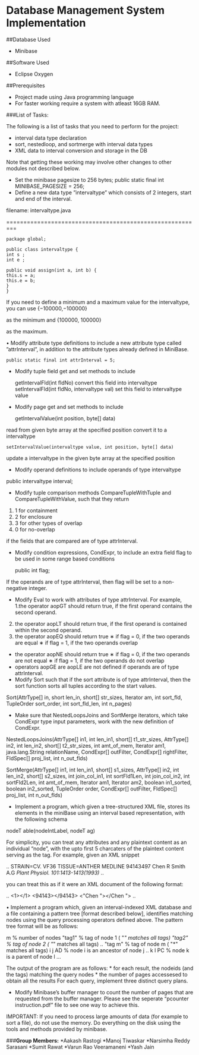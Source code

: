 # Database Management System Implementation

##Database Used
* Minibase

##Software Used
* Eclipse Oxygen

##Prerequisites
* Project made using Java programming language
* For faster working require a system with atleast 16GB RAM.

###List of Tasks:

The following is a list of tasks that you need to perform for the project:

* interval data type declaration
* sort, nestedloop, and sortmerge with interval data types
* XML data to interval conversion and storage in the DB

Note that getting these working may involve other changes to other modules not described below.
* Set the minibase pagesize to 256 bytes;
public static final int MINIBASE_PAGESIZE = 256;
* Define a new data type ”intervaltype” which consists of 2 integers, start and end of the interval.

filename: intervaltype.java

=========================================================

	package global;

	public class intervaltype {
	int s ;
	int e ;

	public void assign(int a, int b) {
	this.s = a;
	this.e = b;
	}
	}

If you need to define a minimum and a maximum value for the intervaltype, you can use
				{−100000,−100000}

as the minimum and
          			{100000, 100000}

as the maximum.

• Modify attribute type definitions to include a new attribute type called ”attrInterval”, in addition to the
  attribute types already defined in MiniBase.

	public static final int attrInterval = 5;

* Modify tuple field get and set methods to include

	getIntervalFld(int fldNo)
	convert this field into intervaltype
	setIntervalFld(int fldNo, intervaltype val)
	set this field to intervaltype value

* Modify page get and set methods to include

	getIntervalValue(int position, byte[] data)
	
read from given byte array at the specified position convert it to a intervaltype

	setIntervalValue(intervaltype value, int position, byte[] data)

update a intervaltype in the given byte array at the specified position

* Modify operand definitions to include operands of type intervaltype

public intervaltype interval;

* Modify tuple comparison methods CompareTupleWithTuple and CompareTupleWithValue, such that they
return

1. 1 for containment
2. 2 for enclosure
3. 3 for other types of overlap
4. 0 for no-overlap

if the fields that are compared are of type attrInterval.

* Modify condition expressions, CondExpr, to include an extra field flag to be used in some range based
conditions

	public int flag;

If the operands are of type attrInterval, then flag will be set to a non-negative integer.

* Modify Eval to work with attributes of type attrInterval. For example,
1.the operator aopGT should return true, if the first operand contains the second operand.
2. the operator aopLT should return true, if the first operand is contained within the second operand.
3. the operator aopEQ should return true
	∗ if flag = 0, if the two operands are equal
	∗ if flag = 1, if the two operands overlap
* the operator aopNE should return true
	∗ if flag = 0, if the two operands are not equal
	∗ if flag = 1, if the two operands do not overlap
* operators aopGE are aopLE are not defined if operands are of type attrInterval.
* Modify Sort such that if the sort attribute is of type attrInterval, then the sort function sorts all tuples
according to the start values.

Sort(AttrType[] in, short len_in, short[] str_sizes,
Iterator am, int sort_fld, TupleOrder sort_order,
int sort_fld_len, int n_pages)

* Make sure that NestedLoopsJoins and SortMerge iterators, which take CondExpr type input parameters,
work with the new definition of CondExpr.

NestedLoopsJoins(AttrType[] in1, int len_in1, short[] t1_str_sizes,
AttrType[] in2, int len_in2, short[] t2_str_sizes,
int amt_of_mem, Iterator am1, java.lang.String
relationName, CondExpr[] outFilter, CondExpr[]
rightFilter, FldSpec[] proj_list, int n_out_flds)

SortMerge(AttrType[] in1, int len_in1, short[] s1_sizes,
AttrType[] in2, int len_in2, short[] s2_sizes,
int join_col_in1, int sortFld1Len, int join_col_in2,
int sortFld2Len, int amt_of_mem,
Iterator am1, Iterator am2,
boolean in1_sorted, boolean in2_sorted,
TupleOrder order, CondExpr[] outFilter,
FldSpec[] proj_list, int n_out_flds)

* Implement a program, which given a tree-structured XML file, stores its elements in the miniBase using
an interval based representation, with the following schema

nodeT able(nodeIntLabel, nodeT ag)

For simplicity, you can treat any attributes and any plaintext content as an individual “node”, with the
upto first 5 charcaters of the plaintext content serving as the tag. For example, given an XML snippet

..
<Ref num="1" pos="SEQUENCE FROM N.A">
<Comment>STRAIN=CV. VF36</Comment>
<Comment>TISSUE=ANTHER</Comment>
<DB>MEDLINE</DB>
<MedlineID>94143497</MedlineID>
<Author>Chen R</Author>
<Author>Smith A.G</Author>
<Cite>Plant Physiol. 101:1413-1413(1993)</Cite>
</Ref>
..

you can treat this as if it were an XML document of the following format:

..
<Ref num="1" pos="SEQUENCE FROM N.A">
<num><1></1></num>
<pos><SEQUE></SEQUE></pos>
<Comment><STRAI></STRAI></Comment>
<Comment><TISSU></TISSU></Comment>
<DB><MEDLI></MEDLI></DB>
<MedlineID><94143></94143></MedlineID>
<Author><"Chen "></Chen "></Author>
<Author><Smith></Smith></Author>
<Cite><Plant></Plant></Cite>
</Ref>
..


• Implement a program which, given an interval-indexed XML database and a file containing a pattern tree
[format described below], identifies matching nodes using the query processing operators defined above.
The pattern tree format will be as follows:

m % number of nodes
"tag1" % tag of node 1 ( "*" matches all tags)
"tag2" % tag of node 2 ( "*" matches all tags)
..
"tag m" % tag of node m ( "*" matches all tags)
i j AD % node i is an ancestor of node j
..
k l PC % node k is a parent of node l
...

The output of the program are as follows:
	* for each result, the nodeids (and the tags) matching the query nodes
        * the number of pages accessesed to obtain all the results
For each query, implement three distinct query plans.

* Modify Minibase’s buffer manager to count the number of pages that are requested from the buffer
manager. Please see the seperate “pcounter instruction.pdf” file to see one way to achieve this.


IMPORTANT: If you need to process large amounts of data (for example to sort a file), do not use the memory.
Do everything on the disk using the tools and methods provided by minibase.

###**Group Members:**
*Aakash Rastogi
*Manoj Tiwaskar
*Narsimha Reddy Sarasani
*Sumit Rawat
*Varun Rao Veeramaneni
*Yash Jain